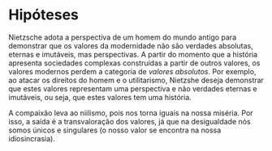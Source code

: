 # Hipóteses

Nietzsche adota a perspectiva de um homem do mundo antigo para demonstrar que os valores da modernidade não são verdades absolutas, eternas e
imutáveis, mas perspectivas. A partir do momento que a história apresenta sociedades complexas construídas a partir de outros valores, os valores
modernos perdem a categoria de _valores absolutos_. Por exemplo, ao atacar os direitos do homem e o utilitarismo, Nietzshe deseja demonstrar que estes
valores representam uma perspectiva e não verdades eternas e imutáveis, ou seja, que estes valores tem uma história.

A compaixão leva ao niilismo, pois nos torna iguais na nossa miséria. Por isso, a saída é a transvaloração dos valores, já que
na desigualdade nós somos únicos e singulares (o nosso valor se encontra na nossa idiosincrasia).
